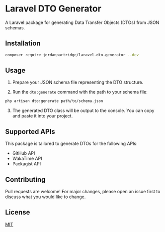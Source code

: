 
# Laravel DTO Generator

A Laravel package for generating Data Transfer Objects (DTOs) from JSON schemas.

## Installation

```bash
composer require jordanpartridge/laravel-dto-generator --dev
```

## Usage

1. Prepare your JSON schema file representing the DTO structure.

2. Run the `dto:generate` command with the path to your schema file:

```bash
php artisan dto:generate path/to/schema.json
```

3. The generated DTO class will be output to the console. You can copy and paste it into your project.

## Supported APIs

This package is tailored to generate DTOs for the following APIs:

- GitHub API
- WakaTime API  
- Packagist API

## Contributing

Pull requests are welcome! For major changes, please open an issue first to discuss what you would like to change.

## License

[MIT](https://opensource.org/licenses/MIT)
